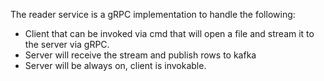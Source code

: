 The reader service is a gRPC implementation to handle the following: 

* Client that can be invoked via cmd that will open a file and stream it to the server via gRPC.
* Server will receive the stream and publish rows to kafka
* Server will be always on, client is invokable.